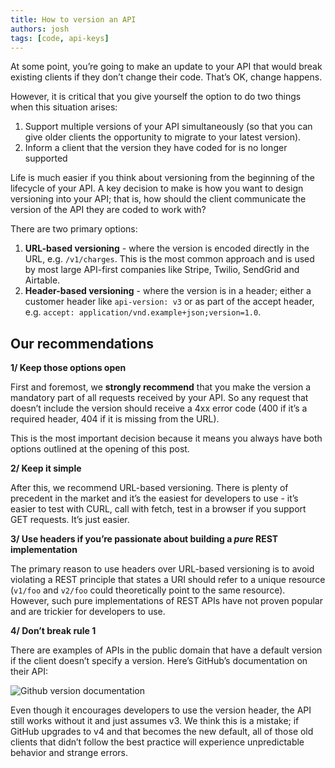 ```yaml
---
title: How to version an API
authors: josh
tags: [code, api-keys]
---
```


At some point, you’re going to make an update to your API that would break existing clients if they don’t change their code. That’s OK, change happens.

However, it is critical that you give yourself the option to do two things when this situation arises:

1. Support multiple versions of your API simultaneously (so that you can give older clients the opportunity to migrate to your latest version).
2. Inform a client that the version they have coded for is no longer supported

Life is much easier if you think about versioning from the beginning of the lifecycle of your API. A key decision to make is how you want to design versioning into your API; that is, how should the client communicate the version of the API they are coded to work with?

There are two primary options:

1. **URL-based versioning** - where the version is encoded directly in the URL, e.g. `/v1/charges`. This is the most common approach and is used by most large API-first companies like Stripe, Twilio, SendGrid and Airtable.
2. **Header-based versioning** - where the version is in a header; either a customer header like `api-version: v3` or as part of the accept header, e.g. `accept: application/vnd.example+json;version=1.0`.

## Our recommendations

**1/ Keep those options open**

First and foremost, we **strongly recommend** that you make the version a mandatory part of all requests received by your API. So any request that doesn’t include the version should receive a 4xx error code (400 if it’s a required header, 404 if it is missing from the URL).

This is the most important decision because it means you always have both options outlined at the opening of this post.

**2/ Keep it simple**

After this, we recommend URL-based versioning. There is plenty of precedent in the market and it’s the easiest for developers to use - it’s easier to test with CURL, call with fetch, test in a browser if you support GET requests. It’s just easier.

**3/ Use headers if you’re passionate about building a _pure_ REST implementation**

The primary reason to use headers over URL-based versioning is to avoid violating a REST principle that states a URI should refer to a unique resource (`v1/foo` and `v2/foo` could theoretically point to the same resource). However, such pure implementations of REST APIs have not proven popular and are trickier for developers to use.

**4/ Don’t break rule 1**

There are examples of APIs in the public domain that have a default version if the client doesn’t specify a version. Here’s GitHub’s documentation on their API:

![Github version documentation](./github-version-documentation.png)

Even though it encourages developers to use the version header, the API still works without it and just assumes v3. We think this is a mistake; if GitHub upgrades to v4 and that becomes the new default, all of those old clients that didn’t follow the best practice will experience unpredictable behavior and strange errors.
